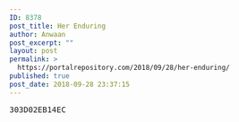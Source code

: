 ```yaml
---
ID: 8378
post_title: Her Enduring
author: Anwaan
post_excerpt: ""
layout: post
permalink: >
  https://portalrepository.com/2018/09/28/her-enduring/
published: true
post_date: 2018-09-28 23:37:15
---
```

<pre>303D02EB14EC</pre>